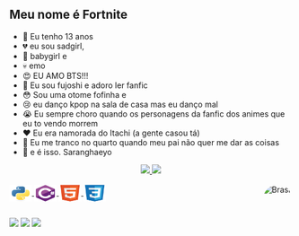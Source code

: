 ## Meu nome é Fortnite
- 👋 Eu tenho 13 anos
- 💔 eu sou sadgirl, 
- 🌸 babygirl e 
- 💀 emo
- 😍 EU AMO BTS!!!
- 🔞 Eu sou fujoshi e adoro ler fanfic
- 😳 Sou uma otome fofinha e 
- 😢 eu danço kpop na sala de casa mas eu danço mal
- 😭 Eu sempre choro quando os personagens da fanfic dos animes que eu to vendo morrem
- ❤️ Eu era namorada do Itachi (a gente casou tá)
- 🥰 Eu me tranco no quarto quando meu pai não quer me dar as coisas
- 👋 e é isso. Saranghaeyo

<div align="center">
  <a href="https://github.com/PedroVitorCarFerSilva">
  <img height="180em" src="https://github-readme-stats.vercel.app/api?username=PedroVitorCarFerSilva&show_icons=true&theme=dracula&include_all_commits=true&count_private=true"/>
  <img height="180em" src="https://github-readme-stats.vercel.app/api/top-langs/?username=PedroVitorCarFerSilva&layout=compact&langs_count=7&theme=dracula"/>
</div>
  
 <div style="display: inline_block"><br>
  <img align="center" alt="cobra" height="30" width="40" src="https://raw.githubusercontent.com/devicons/devicon/master/icons/python/python-original.svg">
  <img align="center" alt="dó sustenido" height="30" width="40" src="https://raw.githubusercontent.com/devicons/devicon/master/icons/csharp/csharp-original.svg">
  <img align="center" alt="sites" height="30" width="40" src="https://raw.githubusercontent.com/devicons/devicon/master/icons/html5/html5-original.svg">
  <img align="center" alt="cascatas" height="30" width="40" src="https://raw.githubusercontent.com/devicons/devicon/master/icons/css3/css3-original.svg">
  <img align="right" alt="Brasil" height="150" style="border-radius:50px;" src="https://cdn.discordapp.com/attachments/866402854066847758/1057609464066359416/galvantula_6x.png">
</div>
 
  ##
 
<div> 
  <a href="https://youtube.com/c/josilmarx" target="_blank"><img src="https://img.shields.io/badge/YouTube-FF0000?style=for-the-badge&logo=youtube&logoColor=white" target="_blank"></a>
  <a href="https://twitter.com/oRoge_" target="_blank"><img src="https://img.shields.io/badge/Twitter-1DA1F2?style=for-the-badge&logo=twitter&logoColor=white" target="_blank"></a> 
  <a href="https://www.instagram.com/_josilmar_oficial" target="_blank"><img src="https://img.shields.io/badge/-Instagram-%23E4405F?style=for-the-badge&logo=instagram&logoColor=white" target="_blank"></a>
<!---
PedroVitorCarFerSilva/PedroVitorCarFerSilva is a ✨ special ✨ repository because its `README.md` (this file) appears on your GitHub profile.
You can click the Preview link to take a look at your changes.
--->
